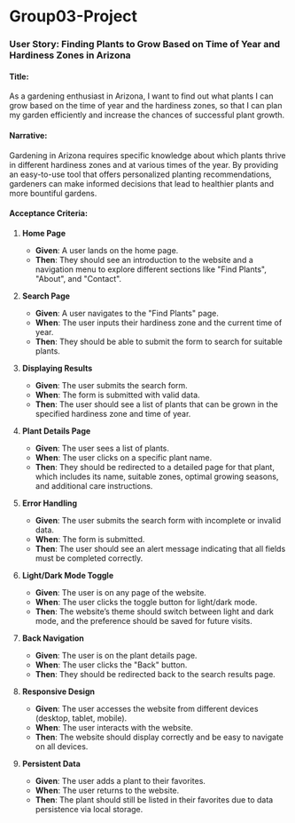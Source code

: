 # Group03-Project
### User Story: Finding Plants to Grow Based on Time of Year and Hardiness Zones in Arizona

#### Title:
As a gardening enthusiast in Arizona, I want to find out what plants I can grow based on the time of year and the hardiness zones, so that I can plan my garden efficiently and increase the chances of successful plant growth.

#### Narrative:
Gardening in Arizona requires specific knowledge about which plants thrive in different hardiness zones and at various times of the year. By providing an easy-to-use tool that offers personalized planting recommendations, gardeners can make informed decisions that lead to healthier plants and more bountiful gardens.

#### Acceptance Criteria:

1. **Home Page**
   - **Given**: A user lands on the home page.
   - **Then**: They should see an introduction to the website and a navigation menu to explore different sections like "Find Plants", "About", and "Contact".

2. **Search Page**
   - **Given**: A user navigates to the "Find Plants" page.
   - **When**: The user inputs their hardiness zone and the current time of year.
   - **Then**: They should be able to submit the form to search for suitable plants.

3. **Displaying Results**
   - **Given**: The user submits the search form.
   - **When**: The form is submitted with valid data.
   - **Then**: The user should see a list of plants that can be grown in the specified hardiness zone and time of year.

4. **Plant Details Page**
   - **Given**: The user sees a list of plants.
   - **When**: The user clicks on a specific plant name.
   - **Then**: They should be redirected to a detailed page for that plant, which includes its name, suitable zones, optimal growing seasons, and additional care instructions.

5. **Error Handling**
   - **Given**: The user submits the search form with incomplete or invalid data.
   - **When**: The form is submitted.
   - **Then**: The user should see an alert message indicating that all fields must be completed correctly.

6. **Light/Dark Mode Toggle**
   - **Given**: The user is on any page of the website.
   - **When**: The user clicks the toggle button for light/dark mode.
   - **Then**: The website’s theme should switch between light and dark mode, and the preference should be saved for future visits.

7. **Back Navigation**
   - **Given**: The user is on the plant details page.
   - **When**: The user clicks the "Back" button.
   - **Then**: They should be redirected back to the search results page.

8. **Responsive Design**
   - **Given**: The user accesses the website from different devices (desktop, tablet, mobile).
   - **When**: The user interacts with the website.
   - **Then**: The website should display correctly and be easy to navigate on all devices.

9. **Persistent Data**
   - **Given**: The user adds a plant to their favorites.
   - **When**: The user returns to the website.
   - **Then**: The plant should still be listed in their favorites due to data persistence via local storage.